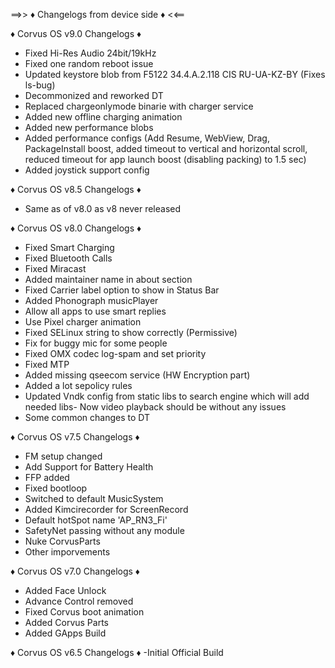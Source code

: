 ==>> ♦️ Changelogs from device side ♦️ <<==

♦️ Corvus OS v9.0 Changelogs ♦️
* Fixed Hi-Res Audio 24bit/19kHz
* Fixed one random reboot issue
* Updated keystore blob from F5122 34.4.A.2.118 CIS RU-UA-KZ-BY (Fixes ls-bug)
* Decommonized and reworked DT
* Replaced chargeonlymode binarie with charger service
* Added new offline charging animation
* Added new performance blobs
* Added performance configs (Add Resume, WebView, Drag, PackageInstall boost, added timeout to vertical and horizontal scroll, reduced timeout for app launch boost (disabling packing) to 1.5 sec)
* Added joystick support config

♦️ Corvus OS v8.5 Changelogs ♦️
- Same as of v8.0 as v8 never released

♦️ Corvus OS v8.0 Changelogs ♦️
- Fixed Smart Charging
- Fixed Bluetooth Calls
- Fixed Miracast
- Added maintainer name in about section
- Fixed Carrier label option to show in Status Bar
- Added Phonograph musicPlayer
- Allow all apps to use smart replies
- Use Pixel charger animation
- Fixed SELinux string to show correctly (Permissive)
- Fix for buggy mic for some people
- Fixed OMX codec log-spam and set priority
- Fixed MTP
- Added missing qseecom service (HW Encryption part)
- Added a lot sepolicy rules
- Updated Vndk config from static libs to search engine which will add needed libs- Now video playback should be without any issues 
- Some common changes to DT

♦️ Corvus OS v7.5 Changelogs ♦️
- FM setup changed
- Add Support for Battery Health
- FFP added
- Fixed bootloop
- Switched to default MusicSystem
- Added Kimcirecorder for ScreenRecord
- Default hotSpot name 'AP_RN3_Fi'
- SafetyNet passing without any module
- Nuke CorvusParts
- Other imporvements


♦️ Corvus OS v7.0 Changelogs ♦️
- Added Face Unlock
- Advance Control removed
- Fixed Corvus boot animation
- Added Corvus Parts
- Added GApps Build

♦️ Corvus OS v6.5 Changelogs ♦️
-Initial Official Build

